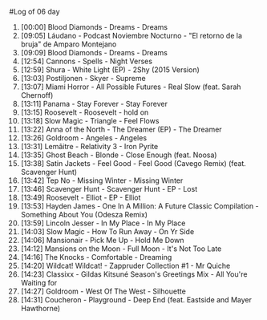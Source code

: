 #Log of 06 day

1. [00:00] Blood Diamonds - Dreams - Dreams
1. [09:05] Láudano - Podcast Noviembre Nocturno - "El retorno de la bruja" de Amparo Montejano
1. [09:09] Blood Diamonds - Dreams - Dreams
1. [12:54] Cannons - Spells - Night Verses
1. [12:59] Shura - White Light (EP) - 2Shy (2015 Version)
1. [13:03] Postiljonen - Skyer - Supreme
1. [13:07] Miami Horror - All Possible Futures - Real Slow (feat. Sarah Chernoff)
1. [13:11] Panama - Stay Forever - Stay Forever
1. [13:15] Roosevelt - Roosevelt - hold on
1. [13:18] Slow Magic - Triangle - Feel Flows
1. [13:22] Anna of the North - The Dreamer (EP) - The Dreamer
1. [13:26] Goldroom - Angeles - Angeles
1. [13:31] Lemâitre - Relativity 3 - Iron Pyrite
1. [13:35] Ghost Beach - Blonde - Close Enough (feat. Noosa)
1. [13:38] Satin Jackets - Feel Good - Feel Good (Cavego Remix) (feat. Scavenger Hunt)
1. [13:42] Tep No - Missing Winter - Missing Winter
1. [13:46] Scavenger Hunt - Scavenger Hunt - EP - Lost
1. [13:49] Roosevelt - Elliot - EP - Elliot
1. [13:53] Hayden James - One In A Million: A Future Classic Compilation - Something About You (Odesza Remix)
1. [13:59] Lincoln Jesser - In My Place - In My Place
1. [14:03] Slow Magic - How To Run Away - On Yr Side
1. [14:06] Mansionair - Pick Me Up - Hold Me Down
1. [14:12] Mansions on the Moon - Full Moon - It's Not Too Late
1. [14:16] The Knocks - Comfortable - Dreaming
1. [14:20] Wildcat! Wildcat! - Zappruder Collection #1 - Mr Quiche
1. [14:23] Classixx - Gildas Kitsuné Season's Greetings Mix - All You're Waiting for
1. [14:27] Goldroom - West Of The West - Silhouette
1. [14:31] Coucheron - Playground - Deep End (feat. Eastside and Mayer Hawthorne)
